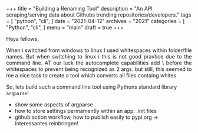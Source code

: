 +++
title = "Building a Renaming Tool"
description = "An API scraping/serving data about Githubs trending repositories/developers."
tags = [
    "python",
    "cli",
]
date = "2021-04-12"
archives = "2021"
categories = [
    "Python",
    "cli",
]
menu = "main"
draft = true
+++

Heya fellows,

<p align="justify">
When i switched from windows to linux 
I used whitespaces within folder/file names. But when switching to linux i this is not good pravtice due to the command line.
AT our luck the autocomplete capabilities add \ before the whitespaces to prevent being recognized as 2 args. but still, this seemed to me a nice task to create a tool which converts all files containg whites
</p>

So, lets build such a command line tool using Pythons standard library `argparse`!

- show some aspects of argparse
- how to store settings permamently within an app: .init files
- github action workflow, how to publish easily to pypi.org
-> interessantes reinbringen!

